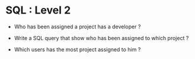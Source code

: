 # SQL : Level 2

- Who has been assigned a project has a developer ?

- Write a SQL query that show who has been assigned to which project ?

- Which users has the most project assigned to him ?
